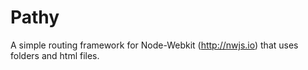 # Pathy
A simple routing framework for Node-Webkit (http://nwjs.io) that uses folders and html files. 
